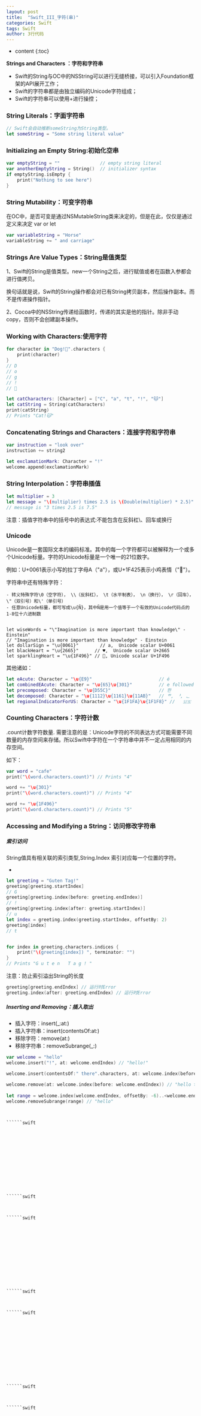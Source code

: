 ```yaml
---
layout: post
title:  "Swift_III_字符(串)"
categories: Swift
tags: Swift
author: 3行代码
---
```


* content
{:toc}

**Strings and Characters ：字符和字符串**

- Swift的String与OC中的NSString可以进行无缝桥接，可以引入Foundation框架的API展开工作；
- Swift的字符串都是由独立编码的Unicode字符组成；
- Swift的字符串可以使用+进行操控；

### String Literals：字面字符串

```swift
// Swift会自动推断someString为String类型。
let someString = "Some string literal value"
```

### Initializing an Empty String:初始化空串

```swift
var emptyString = ""               // empty string literal
var anotherEmptyString = String()  // initializer syntax
if emptyString.isEmpty {
    print("Nothing to see here")
}

```

### String Mutability：可变字符串
在OC中，是否可变是通过NSMutableString类来决定的，但是在此，仅仅是通过定义来决定 var or let
```swift
var variableString = "Horse"
variableString += " and carriage"
```

### Strings Are Value Types：String是值类型

1、Swift的String是值类型。new一个String之后，进行赋值或者在函数入参都会进行值拷贝。

换句话就是说，Swift的String操作都会对已有String拷贝副本，然后操作副本。而不是传递操作指针。

2、Cocoa中的NSString传递给函数时，传递的其实是他的指针。除非手动copy，否则不会创建副本操作。

### Working with Characters:使用字符


```swift
for character in "Dog!🐶".characters {
    print(character)
}
// D
// o
// g
// !
// 🐶

let catCharacters: [Character] = ["C", "a", "t", "!", "🐱"]
let catString = String(catCharacters)
print(catString)
// Prints "Cat!🐱"

```

### Concatenating Strings and Characters：连接字符和字符串

```swift
var instruction = "look over"
instruction += string2

let exclamationMark: Character = "!"
welcome.append(exclamationMark)

```

### String Interpolation：字符串插值

```swift
let multiplier = 3
let message = "\(multiplier) times 2.5 is \(Double(multiplier) * 2.5)"
// message is "3 times 2.5 is 7.5"
```

注意：插值字符串中的括号中的表达式:不能包含在反斜杠\、回车或换行

### Unicode

Unicode是一套国际文本的编码标准。其中的每一个字符都可以被解释为一个或多个Unicode标量。字符的Unicode标量是一个唯一的21位数字。

例如：U+0061表示小写的拉丁字母A（"a"），或U+1F425表示小鸡表情（"🐥"）。

字符串中还有特殊字符：

```
- 转义特殊字符\0（空字符）， \\（反斜杠）， \t（水平制表）， \n（换行）， \r（回车）， \"（双引号）和\'（单引号）
- 任意Unicode标量，都可写成\u{Ñ}，其中Ñ是用一个值等于一个有效的Unicode代码点的1-8位十六进制数
  

let wiseWords = "\"Imagination is more important than knowledge\" - Einstein"
// "Imagination is more important than knowledge" - Einstein
let dollarSign = "\u{0061}"        // a,  Unicode scalar U+0061
let blackHeart = "\u{2665}"      // ♥,  Unicode scalar U+2665
let sparklingHeart = "\u{1F496}" // 💖, Unicode scalar U+1F496

```

其他诸如：
```swift
let eAcute: Character = "\u{E9}"                         // é
let combinedEAcute: Character = "\u{65}\u{301}"          // e followed by ́
let precomposed: Character = "\u{D55C}"                  // 한
let decomposed: Character = "\u{1112}\u{1161}\u{11AB}"   // ᄒ, ᅡ, ᆫ
let regionalIndicatorForUS: Character = "\u{1F1FA}\u{1F1F8}" //   🇺🇸


```

### Counting Characters：字符计数

.count计数字符数量.
需要注意的是：Unicode字符的不同表达方式可能需要不同数量的内存空间来存储。所以Swift中字符在一个字符串中并不一定占用相同的内存空间。

如下：
```swift
var word = "cafe"
print("\(word.characters.count)") // Prints "4"

word += "\u{301}"
print("\(word.characters.count)") // Prints "4"

word += "\u{1F496}"
print("\(word.characters.count)") // Prints "5"

```

### Accessing and Modifying a String：访问修改字符串

##### 索引访问

String值具有相关联的索引类型,String.Index 索引对应每一个位置的字符。

- 

```swift
let greeting = "Guten Tag!"
greeting[greeting.startIndex]
// G
greeting[greeting.index(before: greeting.endIndex)]
// !
greeting[greeting.index(after: greeting.startIndex)]
// u
let index = greeting.index(greeting.startIndex, offsetBy: 2)
greeting[index]
// t


for index in greeting.characters.indices {
    print("\(greeting[index]) ", terminator: "")
}
// Prints "G u t e n   T a g ! "
```

注意：防止索引溢出String的长度

```swift
greeting[greeting.endIndex] // 运行时Error
greeting.index(after: greeting.endIndex) // 运行时Error
```

##### Inserting and Removing：插入取出

- 插入字符：insert(_:at:)
- 插入字符串：insert(contentsOf:at:) 
- 移除字符：remove(at:)
- 移除字符串：removeSubrange(_:)

```swift
var welcome = "hello"
welcome.insert("!", at: welcome.endIndex) // "hello!"
 
welcome.insert(contentsOf:" there".characters, at: welcome.index(before: welcome.endIndex)) // "hello there!"

welcome.remove(at: welcome.index(before: welcome.endIndex)) // "hello there"
 
let range = welcome.index(welcome.endIndex, offsetBy: -6)..<welcome.endIndex
welcome.removeSubrange(range) // "hello"
```




```swift

```


```swift

``````swift

```




```swift

```

```swift

```

```swift

```

```swift

```

```swift

```

```swift

```

```swift

```

```swift

```

```swift

```


```swift

```



```swift

```



```swift

``````swift

```




```swift

```


```swift

``````swift

```




```swift

```
```swift

```

```swift

```

```swift

```

```swift

```

```swift

```

```swift

```

```swift

```

```swift

```


```swift

```



```swift

```



```swift

``````swift

```




```swift

```


```swift

``````swift

```




```swift

```
```swift

```

```swift

```

```swift

```

```swift

```

```swift

```

```swift

```

```swift

```

```swift

```


```swift

```



```swift

```



```swift

``````swift

```




```swift

```


```swift

``````swift

```




```swift

```
```swift

```

```swift

```

```swift

```

```swift

```

```swift

```

```swift

```

```swift

```

```swift

```


```swift

```



```swift

```



```swift

``````swift

```




```swift

```


```swift

``````swift

```




```swift

```
```swift

```

```swift

```

```swift

```

```swift

```

```swift

```

```swift

```

```swift

```

```swift

```


```swift

```



```swift

```



```swift

``````swift

```




```swift

```


```swift

``````swift

```




```swift

```
```swift

```

```swift

```

```swift

```

```swift

```

```swift

```

```swift

```

```swift

```

```swift

```


```swift

```



```swift

```



```swift

``````swift

```




```swift

```


```swift

``````swift

```




```swift

```
```swift

```

```swift

```

```swift

```

```swift

```

```swift

```

```swift

```

```swift

```

```swift

```


```swift

```



```swift

```



```swift

``````swift

```




```swift

```


```swift

``````swift

```




```swift

```
```swift

```

```swift

```

```swift

```

```swift

```

```swift

```

```swift

```

```swift

```

```swift

```


```swift

```



```swift

```



```swift

``````swift

```




```swift

```


```swift

``````swift

```




```swift

```
```swift

```

```swift

```

```swift

```

```swift

```

```swift

```

```swift

```

```swift

```

```swift

```


```swift

```



```swift

```



```swift

``````swift

```




```swift

```


```swift

``````swift

```




```swift

```

